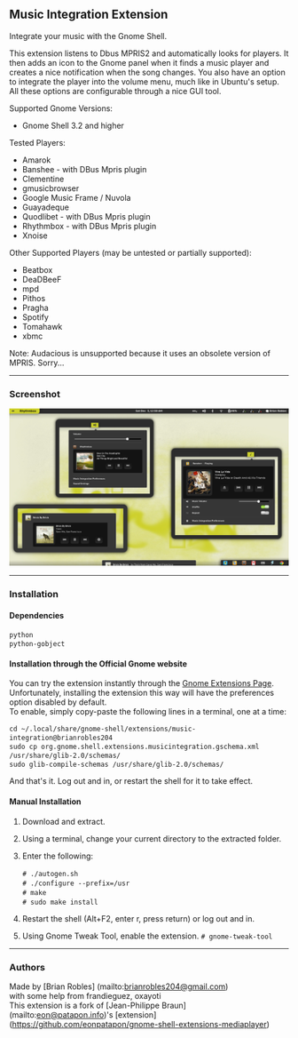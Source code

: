 ## Music Integration Extension
Integrate your music with the Gnome Shell.

This extension listens to Dbus MPRIS2 and automatically looks for players. It then adds an icon to the 
Gnome panel when it finds a music player and creates a nice notification when the song changes.
You also have an option to integrate the player into the volume menu, much like in Ubuntu's setup.
All these options are configurable through a nice GUI tool.

Supported Gnome Versions:

* Gnome Shell 3.2 and higher

Tested Players:

* Amarok
* Banshee - with DBus Mpris plugin
* Clementine
* gmusicbrowser
* Google Music Frame / Nuvola
* Guayadeque
* Quodlibet - with DBus Mpris plugin
* Rhythmbox - with DBus Mpris plugin
* Xnoise

Other Supported Players (may be untested or partially supported):

* Beatbox
* DeaDBeeF
* mpd
* Pithos
* Pragha
* Spotify
* Tomahawk
* xbmc

Note: Audacious is unsupported because it uses an obsolete version of MPRIS. Sorry...

----

### Screenshot
![Screenshot](https://github.com/brianrobles204/Music-Integration/raw/master/data/screenshot.png)

----

### Installation

#### Dependencies

    python
    python-gobject

#### Installation through the Official Gnome website

You can try the extension instantly through the [Gnome Extensions Page](https://extensions.gnome.org/extension/30/music-integration/). <br/>
Unfortunately, installing the extension this way will have the preferences option disabled by default. <br/>
To enable, simply copy-paste the following lines in a terminal, one at a time:

    cd ~/.local/share/gnome-shell/extensions/music-integration@brianrobles204
    sudo cp org.gnome.shell.extensions.musicintegration.gschema.xml /usr/share/glib-2.0/schemas/
    sudo glib-compile-schemas /usr/share/glib-2.0/schemas/

And that's it. Log out and in, or restart the shell for it to take effect.

#### Manual Installation

1. Download and extract.
2. Using a terminal, change your current directory to the extracted folder.
3. Enter the following:

    `# ./autogen.sh`<br />
    `# ./configure --prefix=/usr`<br />
    `# make`<br />
    `# sudo make install`<br />

4. Restart the shell (Alt+F2, enter r, press return) or log out and in.
5. Using Gnome Tweak Tool, enable the extension. `# gnome-tweak-tool`

----

### Authors
Made by [Brian Robles] (mailto:brianrobles204@gmail.com) <br/>
with some help from frandieguez, oxayoti <br/>
This extension is a fork of [Jean-Philippe Braun] (mailto:eon@patapon.info)'s [extension] (https://github.com/eonpatapon/gnome-shell-extensions-mediaplayer)<br/>
